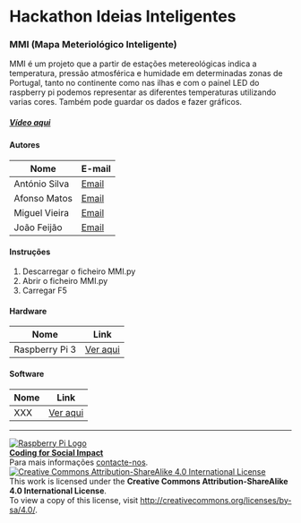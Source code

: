 ﻿# Hackathon Ideias Inteligentes  

### MMI (Mapa Meteriológico Inteligente)

MMI é um projeto  que a partir de estações metereológicas indica a temperatura, pressão atmosférica e humidade em determinadas zonas de Portugal, tanto no continente como nas ilhas e com o painel LED do raspberry pi podemos representar as diferentes temperaturas utilizando varias cores. Também pode guardar os dados e fazer gráficos.

##### [Vídeo aqui](https://drive.google.com/file/d/0B_pUAOPBkih7ajdFZnFVN0dpN2c/view?usp=sharing)  
  
#### Autores  

|Nome  |E-mail  |  
|---|---|    
António Silva  |[Email](ant.pedro06@gmail.com)  |  
Afonso Matos  |[Email](afonsosimaozinho9@gmail.com)  |  
Miguel Vieira  |[Email](miguel.angelo.silva.vieira@gmail.com)  |  
João Feijão  |[Email](jm.feijao@hotmail.com) |  

#### Instruções

1. Descarregar o ficheiro MMI.py
2. Abrir o ficheiro MMI.py
3. Carregar F5

#### Hardware  

|Nome  |Link  |  
|---|---|    
|Raspberry Pi 3  |[Ver aqui](http://www.raspberrypi.org)  |  

#### Software  

|Nome  |Link  |  
|---|---|    
|XXX  |[Ver aqui](http://www.xxx.yyy)  |  


***  
[![Raspberry Pi Logo](https://upload.wikimedia.org/wikipedia/en/thumb/c/cb/Raspberry_Pi_Logo.svg/50px-Raspberry_Pi_Logo.svg.png)](http://raspberrypi.org)   
[**Coding for Social Impact**](http://codingforsocialimpact.fe.up.pt)  
Para mais informações [contacte-nos](mailto:hello@codingforsocialimpact.org.com).  
[![Creative Commons Attribution-ShareAlike 4.0 International License](https://licensebuttons.net/l/by-sa/4.0/88x31.png)](http://creativecommons.org/licenses/by-sa/4.0/)  
This work is licensed under the **Creative Commons Attribution-ShareAlike 4.0 International License**.  
To view a copy of this license, visit http://creativecommons.org/licenses/by-sa/4.0/.  
